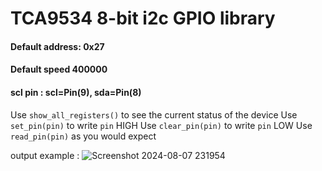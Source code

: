 # TCA9534 8-bit i2c GPIO library

#### Default address: 0x27  
#### Default speed 400000
#### scl pin : scl=Pin(9), sda=Pin(8)

Use `show_all_registers()` to see the current status of the device
Use `set_pin(pin)` to write `pin` HIGH
Use `clear_pin(pin)` to write `pin` LOW
Use `read_pin(pin)` as you would expect

output example :
![Screenshot 2024-08-07 231954](https://github.com/user-attachments/assets/5615a829-3dca-4a05-98fb-f6e4c4dc6d7a)
